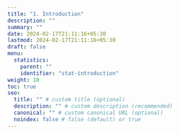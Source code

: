 ```yaml
---
title: "1. Introduction"
description: ""
summary: ""
date: 2024-02-17T21:11:16+05:30
lastmod: 2024-02-17T21:11:16+05:30
draft: false
menu:
  statistics:
    parent: ""
    identifier: "stat-introduction"
weight: 10
toc: true
seo:
  title: "" # custom title (optional)
  description: "" # custom description (recommended)
  canonical: "" # custom canonical URL (optional)
  noindex: false # false (default) or true
---
```


